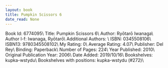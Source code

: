 ```yaml
---
layout: book
title: Pumpkin Scissors 6
date_read: None
---
```


Book Id: 6774095\ 
Title: Pumpkin Scissors 6\ 
Author: Ryōtarō Iwanaga\ 
Author l-f: Iwanaga, Ryōtarō\ 
Additional Authors: \ 
ISBN: 0345508106\ 
ISBN13: 9780345508102\ 
My Rating: 0\ 
Average Rating: 4.07\ 
Publisher: Del Rey\ 
Binding: Paperback\ 
Number of Pages: 224\ 
Year Published: 2010\ 
Original Publication Year: 2006\ 
Date Added: 2019/10/16\ 
Bookshelves: kupka-wstydu\ 
Bookshelves with positions: kupka-wstydu (#272)\ 

